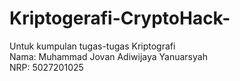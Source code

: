 # Kriptogerafi-CryptoHack-
Untuk kumpulan tugas-tugas Kriptografi\
Nama: Muhammad Jovan Adiwijaya Yanuarsyah\
NRP: 5027201025

